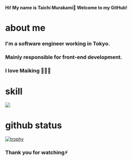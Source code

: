 #### Hi! My name is Taichi Murakami👋 Welcome to my GitHub!

# about me
### I'm a software engineer working in Tokyo.
### Mainly responsible for front-end development.
### I love Maiking 🌱🌱🌱

# skill
![](https://skillicons.dev/icons?i=html,css,js,typescript,php,react,nextjs,nodejs,swift,laravel,tailwind,aws,firebase,supabase)

# github status
[![trophy](https://github-profile-trophy.vercel.app/?username=MuRaKaMi5253161)](https://github.com/ryo-ma/github-profile-trophy)

### Thank you for watching⚡


